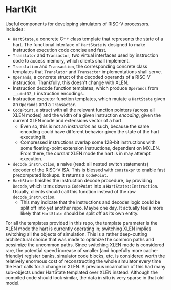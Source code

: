 # HartKit

Useful components for developing simulators of RISC-V processors. Includes:

* `HartState`, a concrete C++ class template that represents the state of a hart. The functional interface of `HartState` is designed to make instruction execution code concise and fast.
* `Translator` and `Transactor`, two virtual interfaces used by instruction code to access memory, which clients shall implement.
* `Translation` and `Transaction`, the corresponding concrete class templates that `Translator` and `Transactor` implementations shall serve.
* `Operands`, a concrete struct of the decoded operands of a RISC-V instruction. Thankfully, this doesn't change with XLEN.
* Instruction decode function templates, which produce `Operands` from `__uint32_t` instruction encodings.
* Instruction executor function templates, which mutate a `HartState` given an `Operands` and a `Transactor`.
* `CodePoint`, a struct with all the relevant function pointers (across all XLEN modes) and the width of a given instruction *encoding*, given the current XLEN mode and extensions vector of a hart.
    * Even so, this is not an *instruction* as such, because the same encoding could have different behavior given the state of the hart executing it.
    * Compressed instructions overlap some 128-bit instructions with some floating-point extension instructions, dependent on MXLEN. From there, the *current* XLEN mode the hart is in may attempt execution.
* `decode_instruction`, a naive (read: all nested switch statements) decoder of the RISC-V ISA. This is blessed with `constexpr` to enable fast precomputed lookups. It returns a `CodePoint`.
* `HartState` finishes the instruction decode procedure, by providing `Decode`, which trims down a `CodePoint` into a `HartState::Instruction`. Usually, clients should call this function instead of the raw `decode_instruction`.
    * This may indicate that the instructions and decoder logic could be split off into yet another repo. Maybe one day. It actually feels more likely that `HartState` should be split off as its own entity.

For all the templates provided in this repo, the template parameter is the XLEN mode the hart is currently operating in; switching XLEN implies switching all the objects of simulation. This is a rather deep-cutting architectural choice that was made to optimize the common paths and pessimize the uncommon paths. Since switching XLEN mode is considered rare, the potential speed increase of smaller (and hopefully more cache-friendly) register banks, simulator code blocks, etc. is considered worth the relatively enormous cost of reconstructing the whole simulator every time the Hart calls for a change in XLEN. A previous incarnation of this had many sub-objects under HartState templated over XLEN instead. Although the compiled code should look similar, the data in situ is very sparse in that old model.

